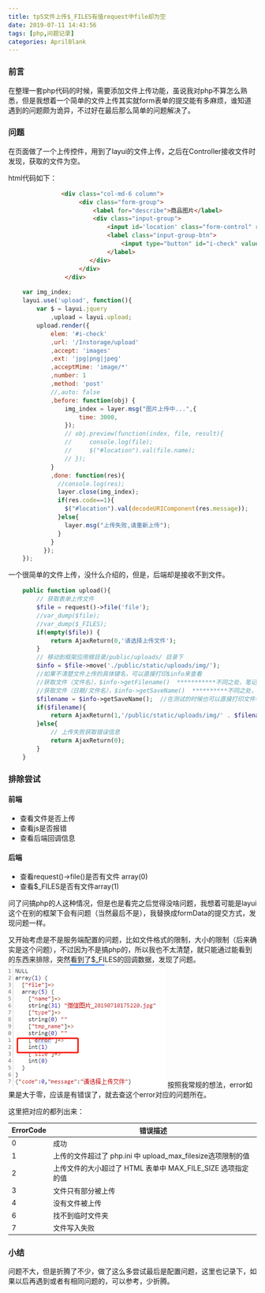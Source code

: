 ```yaml
---
title: tp5文件上传$_FILES有值request中file却为空
date: 2019-07-11 14:43:56
tags: [php,问题记录]
categories: AprilBlank
---
```


### 前言
在整理一套php代码的时候，需要添加文件上传功能，虽说我对php不算怎么熟悉，但是我想着一个简单的文件上传其实就form表单的提交能有多麻烦，谁知道遇到的问题颇为诡异，不过好在最后那么简单的问题解决了。

### 问题
在页面做了一个上传控件，用到了layui的文件上传，之后在Controller接收文件时发现，获取的文件为空。

html代码如下：
```html
               <div class="col-md-6 column">
                    <div class="form-group">
                        <label for="describe">商品图片</label>
                        <div class="input-group">
                            <input id='location' class="form-control" readonly="">
                            <label class="input-group-btn">
                                <input type="button" id="i-check" value="浏览文件" class="btn btn-primary" > <!-- onclick="$('#i-file').click();" -->
                            </label>
                       </div>
                    </div>
                </div>
```

```js
	var img_index;
    layui.use('upload', function(){
        var $ = layui.jquery
            ,upload = layui.upload;
        upload.render({
            elem: '#i-check'
            ,url: '/Instorage/upload'
            ,accept: 'images'
            ,ext: 'jpg|png|jpeg'
            ,acceptMime: 'image/*'
            ,number: 1
            ,method: 'post'
            //,auto: false
            ,before: function(obj) {
                img_index = layer.msg("图片上传中...",{
                    time: 3000,
                });
                // obj.preview(function(index, file, result){
                //     console.log(file);
                //     $("#location").val(file.name);
                // });
            }
            ,done: function(res){
              //console.log(res);
              layer.close(img_index);
              if(res.code==1){
                $("#location").val(decodeURIComponent(res.message));
              }else{
                layer.msg("上传失败,请重新上传");
              }
            }
          });
    });
```

一个很简单的文件上传，没什么介绍的，但是，后端却是接收不到文件。

```php
	public function upload(){
        // 获取表单上传文件  
        $file = request()->file('file'); 
        //var_dump($file);
        //var_dump($_FILES);
        if(empty($file)) {  
            return AjaxReturn(0,'请选择上传文件');
        }  
        // 移动到框架应用根目录/public/uploads/ 目录下  
        $info = $file->move('./public/static/uploads/img/'); 
        //如果不清楚文件上传的具体键名，可以直接打印$info来查看  
        //获取文件（文件名），$info->getFilename()  ***********不同之处，笔记笔记哦
        //获取文件（日期/文件名），$info->getSaveName()  **********不同之处，笔记笔记哦
        $filename = $info->getSaveName();  //在测试的时候也可以直接打印文件名称来查看 
        if($filename){              
            return AjaxReturn(1,'/public/static/uploads/img/' . $filename);
        }else{  
            // 上传失败获取错误信息  
            return AjaxReturn(0);
        }  
    }
```

### 排除尝试
#### 前端
- 查看文件是否上传
- 查看js是否报错
- 查看后端回调信息
#### 后端
- 查看request()->file()是否有文件 array(0)
- 查看$_FILES是否有文件array(1)

问了问搞php的人这种情况，但是也是看完之后觉得没啥问题，我想着可能是layui这个在别的框架下会有问题（当然最后不是），我替换成formData的提交方式，发现问题一样。

又开始考虑是不是服务端配置的问题，比如文件格式的限制，大小的限制（后来确实是这个问题），不过因为不是搞php的，所以我也不太清楚，就只能通过能看到的东西来排除，突然看到了$_FILES的回调数据，发现了问题。
![截图](tp5-fileupload-requestfile-is-null/1.png)
按照我常规的想法，error如果是大于零，应该是有错误了，就去查这个error对应的问题所在。

这里把对应的都列出来：

|ErrorCode| 错误描述 |
|--|--|
| 0 | 成功 |
| 1 | 上传的文件超过了 php.ini 中 upload_max_filesize选项限制的值 |
| 2 | 上传文件的大小超过了 HTML 表单中 MAX_FILE_SIZE 选项指定的值 |
| 3 | 文件只有部分被上传 |
| 4 | 没有文件被上传 |
| 6 | 找不到临时文件夹 |
| 7 | 文件写入失败 |

### 小结
问题不大，但是折腾了不少，做了这么多尝试最后是配置问题，这里也记录下，如果以后再遇到或者有相同问题的，可以参考，少折腾。

